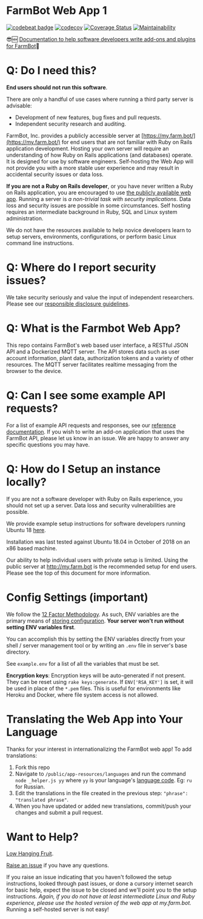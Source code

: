 # FarmBot Web App 1
[![codebeat badge](https://codebeat.co/badges/7f81859b-67fe-4bdb-b56f-050bfed35e9c)](https://codebeat.co/projects/github-com-farmbot-farmbot-web-app-staging)
[![codecov](https://codecov.io/gh/FarmBot/Farmbot-Web-App/branch/main/graph/badge.svg)](https://codecov.io/gh/FarmBot/Farmbot-Web-App)
[![Coverage Status](https://coveralls.io/repos/github/FarmBot/Farmbot-Web-App/badge.svg)](https://coveralls.io/github/FarmBot/Farmbot-Web-App)
[![Maintainability](https://api.codeclimate.com/v1/badges/74091163d8a02bb8988f/maintainability)](https://codeclimate.com/github/FarmBot/Farmbot-Web-App/maintainability)


😎:new: [Documentation to help software developers write add-ons and plugins for FarmBot](https://developer.farm.bot/docs)👀

# Q: Do I need this?

**End users should not run this software**.

There are only a handful of use cases where running a third party server is advisable:

 * Development of new features, bug fixes and pull requests.
 * Independent security research and auditing.

FarmBot, Inc. provides a publicly accessible server at [https://my.farm.bot/](https://my.farm.bot/) for end users that are not familiar with Ruby on Rails application development. Hosting your own server will require an understanding of how Ruby on Rails applications (and databases) operate. It is designed for use by software engineers. Self-hosting the Web App will not provide you with a more stable user experience and may result in accidental security issues or data loss.

**If you are not a Ruby on Rails developer**, or you have never written a Ruby on Rails application, you are encouraged to use [the publicly available web app](http://my.farm.bot/). Running a server is *a non-trivial task with security implications*. Data loss and security issues are possible in some circumstances. Self hosting requires an intermediate background in Ruby, SQL and Linux system administration.

We do not have the resources available to help novice developers learn to setup servers, environments, configurations, or perform basic Linux command line instructions.

# Q: Where do I report security issues?

We take security seriously and value the input of independent researchers. Please see our [responsible disclosure guidelines](https://farm.bot/responsible-disclosure-of-security-vulnerabilities/).

# Q: What is the Farmbot Web App?

This repo contains FarmBot's web based user interface, a RESTful JSON API and a Dockerized MQTT server. The API stores data such as user account information, plant data, authorization tokens and a variety of other resources. The MQTT server facilitates realtime messaging from the browser to the device.

# Q: Can I see some example API requests?

For a list of example API requests and responses, see our [reference documentation](https://gist.github.com/RickCarlino/10db2df375d717e9efdd3c2d9d8932af). If you wish to write an add-on application that uses the FarmBot API, please let us know in an issue. We are happy to answer any specific questions you may have.

# Q: How do I Setup an instance locally?

If you are not a software developer with Ruby on Rails experience, you should not set up a server. Data loss and security vulnerabilities are possible.

We provide example setup instructions for software developers running Ubuntu 18 [here](https://github.com/FarmBot/Farmbot-Web-App/blob/main/ubuntu_example.sh).

Installation was last tested against Ubuntu 18.04 in October of 2018 on an x86 based machine.

Our ability to help individual users with private setup is limited. Using the public server at http://my.farm.bot is the recommended setup for end users. Please see the top of this document for more information.

# Config Settings (important)

We follow the [12 Factor Methodology](https://12factor.net/). As such, ENV variables are the primary means of [storing configuration](https://12factor.net/config). **Your server won't run without setting ENV variables first**.

You can accomplish this by setting the ENV variables directly from your shell / server management tool or by writing an `.env` file in server's base directory.

See `example.env` for a list of all the variables that must be set.

**Encryption keys**: Encryption keys will be auto-generated if not present. They can be reset using `rake keys:generate`. If `ENV['RSA_KEY']` is set, it will be used in place of the `*.pem` files. This is useful for environments like Heroku and Docker, where file system access is not allowed.

# Translating the Web App into Your Language

Thanks for your interest in internationalizing the FarmBot web app! To add translations:

1. Fork this repo
0. Navigate to `/public/app-resources/languages` and run the command `node _helper.js yy` where `yy` is your language's [language code](http://www.science.co.il/Language/Locale-codes.php). Eg: `ru` for Russian.
0. Edit the translations in the file created in the previous step: `"phrase": "translated phrase"`.
0. When you have updated or added new translations, commit/push your changes and submit a pull request.

# Want to Help?

[Low Hanging Fruit](https://github.com/FarmBot/Farmbot-Web-App/search?utf8=%E2%9C%93&q=todo).

[Raise an issue](https://github.com/FarmBot/Farmbot-Web-App/issues/new?title=Question%20about%20a%20TODO) if you have any questions.

If you raise an issue indicating that you haven't followed the setup instructions, looked through past issues, or done a cursory internet search for basic help, expect the issue to be closed and we'll point you to the setup instructions. *Again, if you do not have at least intermediate Linux and Ruby experience, please use the hosted version of the web app at my.farm.bot.* Running a self-hosted server is not easy!

